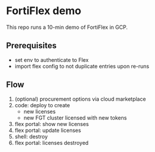 # FortiFlex demo

This repo runs a 10-min demo of FortiFlex in GCP.

## Prerequisites

* set env to authenticate to Flex
* import flex config to not duplicate entries upon re-runs

## Flow

1. (optional) procurement options via cloud marketplace
1. code: deploy to create
    * new licenses
    * new FGT cluster licensed with new tokens
1. flex portal: show new licenses
1. flex portal: update licenses
1. shell: destroy
1. flex portal: licenses destroyed